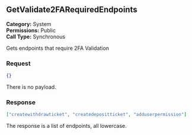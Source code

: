 ## GetValidate2FARequiredEndpoints

**Category:** System<br />**Permissions:** Public<br />**Call Type:** Synchronous

Gets endpoints that require 2FA Validation
### Request

```json
{}
```

There is no payload.

### Response

```json
["createwithdrawticket", "createdepositticket", "adduserpermission"]
```
The response is a list of endpoints, all lowercase.